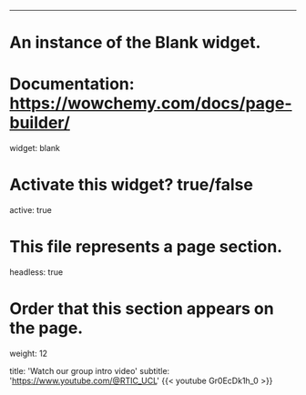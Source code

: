 ---
# An instance of the Blank widget.
# Documentation: https://wowchemy.com/docs/page-builder/
widget: blank

# Activate this widget? true/false
active: true

# This file represents a page section.
headless: true

# Order that this section appears on the page.
weight: 12

title: 'Watch our group intro video'
subtitle: 'https://www.youtube.com/@RTIC_UCL'
{{< youtube Gr0EcDk1h_0 >}}
